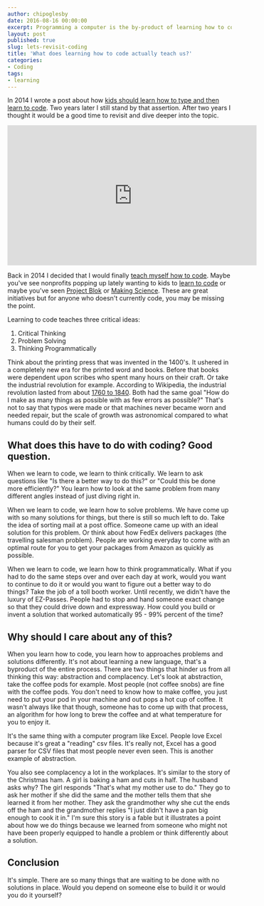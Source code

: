 ```yaml
---
author: chipoglesby
date: 2016-08-16 00:00:00
excerpt: Programming a computer is the by-product of learning how to code. Let's look at what it really teaches us.
layout: post
published: true
slug: lets-revisit-coding
title: 'What does learning how to code actually teach us?'
categories:
- Coding
tags:
- learning
---
```


In 2014 I wrote a post about how [kids should learn how to type and then learn to code](http://chipoglesby.github.io/2014/08/kids-learn-to-type-code/). Two years later I still stand by that assertion. After two years I thought it would be a good time to revisit and dive deeper into the topic.

<iframe width="560" height="315" src="https://www.youtube.com/embed/nKIu9yen5nc" frameborder="0" allowfullscreen></iframe>

Back in 2014 I decided that I would finally [teach myself how to code](http://chipoglesby.github.io/2014/07/learning-python/). Maybe you've see nonprofits popping up lately wanting to kids to [learn to code](http://code.org) or maybe you've seen [Project Blok](https://projectbloks.withgoogle.com) or [Making Science](http://g.co/makingscience). These are great initiatives but for anyone who doesn't currently code, you may be missing the point.

Learning to code teaches three critical ideas:

1. Critical Thinking
2. Problem Solving
3. Thinking Programmatically

Think about the printing press that was invented in the 1400's. It ushered in a completely new era for the printed word and books. Before that books were dependent upon scribes who spent many hours on their craft. Or take the industrial revolution for example. According to Wikipedia, the industrial revolution lasted from about [1760 to 1840](https://en.wikipedia.org/wiki/Industrial_Revolution). Both had the same goal "How do I make as many things as possible with as few errors as possible?" That's not to say that typos were made or that machines never became worn and needed repair, but the scale of growth was astronomical compared to what humans could do by their self.

## What does this have to do with coding? Good question.

When we learn to code, we learn to think critically. We learn to ask questions like "Is there a better way to do this?" or "Could this be done more efficiently?" You learn how to look at the same problem from many different angles instead of just diving right in.

When we learn to code, we learn how to solve problems. We have come up with so many solutions for things, but there is still so much left to do. Take the idea of sorting mail at a post office. Someone came up with an ideal solution for this problem. Or think about how FedEx delivers packages (the travelling salesman problem). People are working everyday to come with an optimal route for you to get your packages from Amazon as quickly as possible.

When we learn to code, we learn how to think programmatically. What if you had to do the same steps over and over each day at work, would you want to continue to do it or would you want to figure out a better way to do things? Take the job of a toll booth worker. Until recently, we didn't have the luxury of EZ-Passes. People had to stop and hand someone exact change so that they could drive down and expressway. How could you build or invent a solution that worked automatically 95 - 99% percent of the time?


## Why should I care about any of this?

When you learn how to code, you learn how to approaches problems and solutions differently. It's not about learning a new language, that's a byproduct of the entire process. There are two things that hinder us from all thinking this way: abstraction and complacency. Let's look at abstraction, take the coffee pods for example. Most people (not coffee snobs) are fine with the coffee pods. You don't need to know how to make coffee, you just need to put your pod in your machine and out pops a hot cup of coffee. It wasn't always like that though, someone has to come up with that process, an algorithm for how long to brew the coffee and at what temperature for you to enjoy it.

It's the same thing with a computer program like Excel. People love Excel because it's great a "reading" csv files. It's really not, Excel has a good parser for CSV files that most people never even seen. This is another example of abstraction.

You also see complacency a lot in the workplaces. It's similar to the story of the Christmas ham. A girl is baking a ham and cuts in half. The husband asks why? The girl responds "That's what my mother use to do." They go to ask her mother if she did the same and the mother tells them that she learned it from her mother. They ask the grandmother why she cut the ends off the ham and the grandmother replies "I just didn't have a pan big enough to cook it in." I'm sure this story is a fable but it illustrates a point about how we do things because we learned from someone who might not have been properly equipped to handle a problem or think differently about a solution.

## Conclusion

It's simple. There are so many things that are waiting to be done with no solutions in place. Would you depend on someone else to build it or would you do it yourself?
